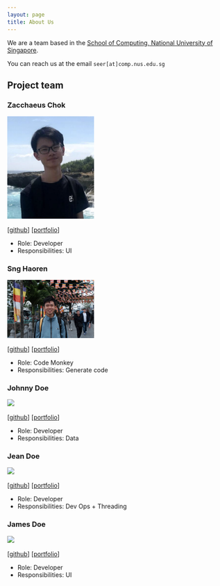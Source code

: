 ```yaml
---
layout: page
title: About Us
---
```


We are a team based in the [School of Computing, National University of Singapore](http://www.comp.nus.edu.sg).

You can reach us at the email `seer[at]comp.nus.edu.sg`

## Project team

### Zacchaeus Chok

<img src="images/zacchaeus.png" width="200px">

[[github](https://github.com/zacchaeuschok)]
[[portfolio](team/zacchaeuschok.md)]

* Role: Developer
* Responsibilities: UI

### Sng Haoren

<img src="images/misterpuffin.png" width="200px">

[[github](http://github.com/misterpuffin)]
[[portfolio](team/misterpuffin.md)]

* Role: Code Monkey
* Responsibilities: Generate code  

### Johnny Doe

<img src="images/johndoe.png" width="200px">

[[github](http://github.com/johndoe)] [[portfolio](team/misterpuffin.md)]

* Role: Developer
* Responsibilities: Data

### Jean Doe

<img src="images/johndoe.png" width="200px">

[[github](http://github.com/johndoe)]
[[portfolio](team/misterpuffin.md)]

* Role: Developer
* Responsibilities: Dev Ops + Threading

### James Doe

<img src="images/johndoe.png" width="200px">

[[github](http://github.com/johndoe)]
[[portfolio](team/misterpuffin.md)]

* Role: Developer
* Responsibilities: UI
